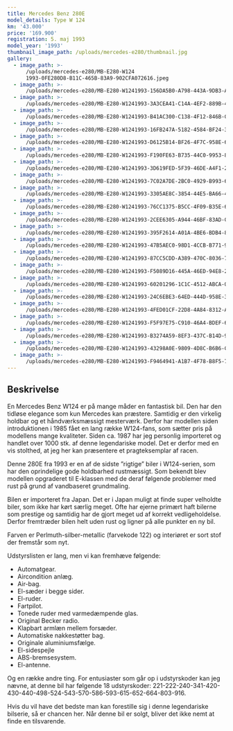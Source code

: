 ```yaml
---
title: Mercedes Benz 280E
model_details: Type W 124
km: '43.000'
price: '169.900'
registration: 5. maj 1993
model_year: '1993'
thumbnail_image_path: /uploads/mercedes-e280/thumbnail.jpg
gallery:
  - image_path: >-
      /uploads/mercedes-e280/MB-E280-W124
      1993-0FE280D8-B11C-465B-83A9-902CFA072616.jpeg
  - image_path: >-
      /uploads/mercedes-e280/MB-E280-W1241993-156DA5B0-A798-443A-9DB3-A4F536F13347.jpeg
  - image_path: >-
      /uploads/mercedes-e280/MB-E280-W1241993-3A3CEA41-C14A-4EF2-889B-4BA939F327EC.jpeg
  - image_path: >-
      /uploads/mercedes-e280/MB-E280-W1241993-B41AC300-C138-4F12-846B-C294DF7AFA0E.jpeg
  - image_path: >-
      /uploads/mercedes-e280/MB-E280-W1241993-16FB247A-5182-4584-BF24-39732E011DFC.jpeg
  - image_path: >-
      /uploads/mercedes-e280/MB-E280-W1241993-D6125B14-BF26-4F7C-958E-6E4239D67466.jpeg
  - image_path: >-
      /uploads/mercedes-e280/MB-E280-W1241993-F190FE63-B735-44C0-9953-86DEF9AEF6E3.jpeg
  - image_path: >-
      /uploads/mercedes-e280/MB-E280-W1241993-3D619FED-5F39-46DE-A4F1-2C06FF636DF8.jpeg
  - image_path: >-
      /uploads/mercedes-e280/MB-E280-W1241993-7C02A7DE-2BC0-4929-B993-666354FC876A.jpeg
  - image_path: >-
      /uploads/mercedes-e280/MB-E280-W1241993-3305AE8C-3854-44E5-BA66-4861C806AF13.jpeg
  - image_path: >-
      /uploads/mercedes-e280/MB-E280-W1241993-76CC1375-B5CC-4F09-B35E-6A79AB93E7DD.jpeg
  - image_path: >-
      /uploads/mercedes-e280/MB-E280-W1241993-2CEE6305-A944-46BF-83AD-C78E52AED0BB.jpeg
  - image_path: >-
      /uploads/mercedes-e280/MB-E280-W1241993-395F2614-A01A-4BE6-BDB4-8A8ECEC57DC6.jpeg
  - image_path: >-
      /uploads/mercedes-e280/MB-E280-W1241993-47B5AEC0-98D1-4CCB-B771-96CAD6671A9B.jpeg
  - image_path: >-
      /uploads/mercedes-e280/MB-E280-W1241993-87CC5CDD-A389-470C-8036-7100E96DDBA3.jpeg
  - image_path: >-
      /uploads/mercedes-e280/MB-E280-W1241993-F5089D16-445A-46ED-94E8-249B5EADC910.jpeg
  - image_path: >-
      /uploads/mercedes-e280/MB-E280-W1241993-60201296-1C1C-4512-ABCA-07D31732153C.jpeg
  - image_path: >-
      /uploads/mercedes-e280/MB-E280-W1241993-24C6EBE3-64ED-444D-958E-318277B9E28F.jpeg
  - image_path: >-
      /uploads/mercedes-e280/MB-E280-W1241993-4FED01CF-22D8-4A84-8312-AE786E106BC5.jpeg
  - image_path: >-
      /uploads/mercedes-e280/MB-E280-W1241993-F5F97E75-C910-46A4-BDEF-682B3CF58F26.jpeg
  - image_path: >-
      /uploads/mercedes-e280/MB-E280-W1241993-B3274A59-8EF3-437C-B14D-9B438F0CE628.jpeg
  - image_path: >-
      /uploads/mercedes-e280/MB-E280-W1241993-43298A0E-9809-4D8C-B6B6-C06BDDB965F0.jpeg
  - image_path: >-
      /uploads/mercedes-e280/MB-E280-W1241993-F9464941-A1B7-4F78-B8F5-7B2196738606.jpeg
---
```


## Beskrivelse

En Mercedes Benz W124 er p&aring; mange m&aring;der en fantastisk bil. Den har den tidl&oslash;se elegance som kun Mercedes kan pr&aelig;stere. Samtidig er den virkelig holdbar og et h&aring;ndv&aelig;rksm&aelig;ssigt mesterv&aelig;rk. Derfor har modellen siden introduktionen i 1985 f&aring;et en lang r&aelig;kke W124-fans, som s&aelig;tter pris p&aring; modellens mange kvaliteter. Siden ca. 1987 har jeg personlig importeret og handlet over 1000 stk. af denne legendariske model. Det er derfor med en vis stolthed, at jeg her kan pr&aelig;sentere et pragteksemplar af racen.

Denne 280E fra 1993 er en af de sidste ”rigtige” biler i W124-serien, som har den oprindelige gode holdbarhed rustm&aelig;ssigt. Som bekendt blev modellen opgraderet til E-klassen med de deraf f&oslash;lgende problemer med rust p&aring; grund af vandbaseret grundmaling.

Bilen er importeret fra Japan. Det er i Japan muligt at finde super velholdte biler, som ikke har k&oslash;rt s&aelig;rlig meget. Ofte har ejerne prim&aelig;rt haft bilerne som prestige og samtidig har de gjort meget ud af korrekt vedligeholdelse. Derfor fremtr&aelig;der bilen helt uden rust og ligner p&aring; alle punkter en ny bil.

Farven er Perlmuth-silber-metallic (farvekode 122) og interi&oslash;ret er sort stof der fremst&aring;r som nyt.

Udstyrslisten er lang, men vi kan fremh&aelig;ve f&oslash;lgende:

* Automatgear.
* Aircondition anl&aelig;g.
* Air-bag.
* El-s&aelig;der i begge sider.
* El-ruder.
* Fartpilot.
* Tonede ruder med varmed&aelig;mpende glas.
* Original Becker radio.
* Klapbart arml&aelig;n mellem fors&aelig;der.
* Automatiske nakkest&oslash;tter bag.
* Originale aluminiumsf&aelig;lge.
* El-sidespejle
* ABS-bremsesystem.
* El-antenne.

Og en r&aelig;kke andre ting. For entusiaster som g&aring;r op i udstyrskoder kan jeg n&aelig;vne, at denne bil har f&oslash;lgende 18 udstyrskoder: 221-222-240-341-420-430-440-498-524-543-570-586-593-615-652-664-803-916.

Hvis du vil have det bedste man kan forestille sig i denne legendariske bilserie, s&aring; er chancen her. N&aring;r denne bil er solgt, bliver det ikke nemt at finde en tilsvarende.

&nbsp;